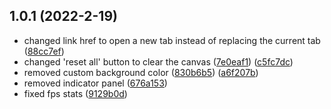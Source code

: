 ## 1.0.1 (2022-2-19)
- changed link href to open a new tab instead of replacing the current tab ([88cc7ef](https://github.com/elixirbuild/vantage-playground/commit/86cc7e5))
- changed 'reset all' button to clear the canvas ([7e0eaf1](https://github.com/elixirbuild/vantage-playground/commit/7e0eaf1)) ([c5fc7dc](https://github.com/elixirbuild/vantage-playground/commit/c5fc7dc))
- removed custom background color ([830b6b5](https://github.com/elixirbuild/vantage-playground/commit/830b6b5)) ([a6f207b](https://github.com/elixirbuild/vantage-playground/commit/a6f207b))
- removed indicator panel ([676a153](https://github.com/elixirbuild/vantage-playground/commit/676a153))
- fixed fps stats ([9129b0d](https://github.com/elixirbuild/vantage-playground/commit/9129b0d))
